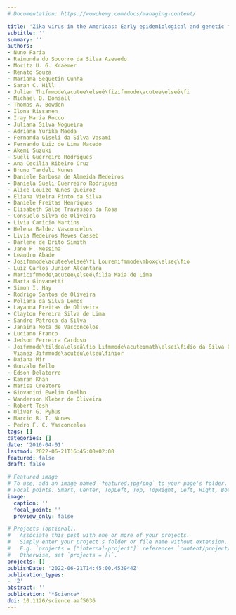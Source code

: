 ```yaml
---
# Documentation: https://wowchemy.com/docs/managing-content/

title: 'Zika virus in the Americas: Early epidemiological and genetic findings'
subtitle: ''
summary: ''
authors:
- Nuno Faria
- Raimunda do Socorro da Silva Azevedo
- Moritz U. G. Kraemer
- Renato Souza
- Mariana Sequetin Cunha
- Sarah C. Hill
- Julien Thıfmmode\acutee\elseé\fizıfmmode\acutee\elseé\fi
- Michael B. Bonsall
- Thomas A. Bowden
- Ilona Rissanen
- Iray Maria Rocco
- Juliana Silva Nogueira
- Adriana Yurika Maeda
- Fernanda Giseli da Silva Vasami
- Fernando Luiz de Lima Macedo
- Akemi Suzuki
- Sueli Guerreiro Rodrigues
- Ana Cecilia Ribeiro Cruz
- Bruno Tardeli Nunes
- Daniele Barbosa de Almeida Medeiros
- Daniela Sueli Guerreiro Rodrigues
- Alice Louize Nunes Queiroz
- Eliana Vieira Pinto da Silva
- Daniele Freitas Henriques
- Elisabeth Salbe Travassos da Rosa
- Consuelo Silva de Oliveira
- Livia Caricio Martins
- Helena Baldez Vasconcelos
- Livia Medeiros Neves Casseb
- Darlene de Brito Simith
- Jane P. Messina
- Leandro Abade
- Josıfmmode\acutee\elseé\fi Lourenıfmmode\mboxç\elseç\fio
- Luiz Carlos Junior Alcantara
- Maricıfmmode\acutee\elseé\filia Maia de Lima
- Marta Giovanetti
- Simon I. Hay
- Rodrigo Santos de Oliveira
- Poliana da Silva Lemos
- Layanna Freitas de Oliveira
- Clayton Pereira Silva de Lima
- Sandro Patroca da Silva
- Janaina Mota de Vasconcelos
- Luciano Franco
- Jedson Ferreira Cardoso
- Joıfmmode\tildea\elseã\fio Lıfmmode\acuteımath\elseí\fidio da Silva Gonıfmmode\mboxç\elseç\fialves
  Vianez-Jıfmmode\acuteu\elseú\finior
- Daiana Mir
- Gonzalo Bello
- Edson Delatorre
- Kamran Khan
- Marisa Creatore
- Giovanini Evelim Coelho
- Wanderson Kleber de Oliveira
- Robert Tesh
- Oliver G. Pybus
- Marcio R. T. Nunes
- Pedro F. C. Vasconcelos
tags: []
categories: []
date: '2016-04-01'
lastmod: 2022-06-21T16:45:00+02:00
featured: false
draft: false

# Featured image
# To use, add an image named `featured.jpg/png` to your page's folder.
# Focal points: Smart, Center, TopLeft, Top, TopRight, Left, Right, BottomLeft, Bottom, BottomRight.
image:
  caption: ''
  focal_point: ''
  preview_only: false

# Projects (optional).
#   Associate this post with one or more of your projects.
#   Simply enter your project's folder or file name without extension.
#   E.g. `projects = ["internal-project"]` references `content/project/deep-learning/index.md`.
#   Otherwise, set `projects = []`.
projects: []
publishDate: '2022-06-21T14:45:00.453944Z'
publication_types:
- '2'
abstract: ''
publication: '*Science*'
doi: 10.1126/science.aaf5036
---
```

